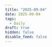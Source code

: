 ```yaml
---
title: "2025-09-04"
date: 2025-09-04
tags:
  - Daily
draft: true
hidden: false
disable_feed: false
---
```


